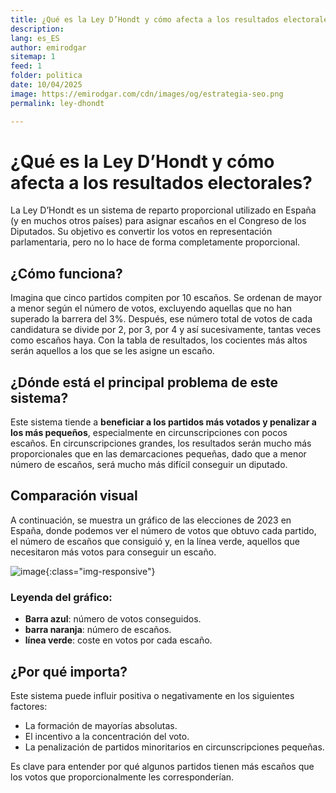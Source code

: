 ```yaml
---
title: ¿Qué es la Ley D’Hondt y cómo afecta a los resultados electorales?
description: 
lang: es_ES
author: emirodgar
sitemap: 1
feed: 1
folder: politica
date: 10/04/2025
image: https://emirodgar.com/cdn/images/og/estrategia-seo.png
permalink: ley-dhondt

---
```


# ¿Qué es la Ley D’Hondt y cómo afecta a los resultados electorales?

La Ley D’Hondt es un sistema de reparto proporcional utilizado en España (y en muchos otros países) para asignar escaños en el Congreso de los Diputados. Su objetivo es convertir los votos en representación parlamentaria, pero no lo hace de forma completamente proporcional.

## ¿Cómo funciona?

Imagina que cinco partidos compiten por 10 escaños. Se ordenan de mayor a menor según el número de votos, excluyendo aquellas que no han superado la barrera del 3%. 
Después, ese número total de votos de cada candidatura se divide por 2, por 3, por 4 y así sucesivamente, tantas veces como escaños haya. Con la tabla de resultados, los cocientes más altos serán aquellos a los que se les asigne un escaño.

## ¿Dónde está el principal problema de este sistema?

Este sistema tiende a **beneficiar a los partidos más votados y penalizar a los más pequeños**, especialmente en circunscripciones con pocos escaños.
En circunscripciones grandes, los resultados serán mucho más proporcionales que en las demarcaciones pequeñas, dado que a menor número de escaños, será mucho más difícil conseguir un diputado.


## Comparación visual

A continuación, se muestra un gráfico de las elecciones de 2023 en España, donde podemos ver el número de votos que obtuvo cada partido, el número de escaños que consiguió y, en la línea verde, aquellos que necesitaron más votos para conseguir un escaño.

![image](https://github.com/user-attachments/assets/cd53707d-d952-42f8-a1ac-17833b4114de){:class="img-responsive"}


### Leyenda del gráfico:

- **Barra azul**: número de votos conseguidos.
- **barra naranja**: número de escaños.
- **línea verde**: coste en votos por cada escaño.

## ¿Por qué importa?

Este sistema puede influir positiva o negativamente en los siguientes factores:

- La formación de mayorías absolutas.
- El incentivo a la concentración del voto.
- La penalización de partidos minoritarios en circunscripciones pequeñas.

Es clave para entender por qué algunos partidos tienen más escaños que los votos que proporcionalmente les corresponderían.

